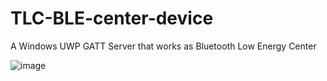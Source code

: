 # TLC-BLE-center-device
A Windows UWP GATT Server that works as Bluetooth Low Energy Center 

![image](https://user-images.githubusercontent.com/26191102/76067256-5e94e600-5f8f-11ea-842d-172fd09eda53.png)
